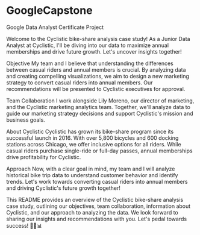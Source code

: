# GoogleCapstone
Google Data Analyst Certificate Project

Welcome to the Cyclistic bike-share analysis case study! As a Junior Data Analyst at Cyclistic, I'll be diving into our data to maximize annual memberships and drive future growth. Let's uncover insights together!

Objective
My team and I believe that understanding the differences between casual riders and annual members is crucial. By analyzing data and creating compelling visualizations, we aim to design a new marketing strategy to convert casual riders into annual members. Our recommendations will be presented to Cyclistic executives for approval.

Team Collaboration
I work alongside Lily Moreno, our director of marketing, and the Cyclistic marketing analytics team. Together, we'll analyze data to guide our marketing strategy decisions and support Cyclistic's mission and business goals.

About Cyclistic
Cyclistic has grown its bike-share program since its successful launch in 2016. With over 5,800 bicycles and 600 docking stations across Chicago, we offer inclusive options for all riders. While casual riders purchase single-ride or full-day passes, annual memberships drive profitability for Cyclistic.

Approach
Now, with a clear goal in mind, my team and I will analyze historical bike trip data to understand customer behavior and identify trends. Let's work towards converting casual riders into annual members and driving Cyclistic's future growth together!

This README provides an overview of the Cyclistic bike-share analysis case study, outlining our objectives, team collaboration, information about Cyclistic, and our approach to analyzing the data. We look forward to sharing our insights and recommendations with you. Let's pedal towards success! 🚴‍♂️📊
